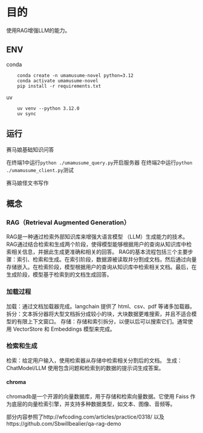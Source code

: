 # 目的

使用RAG增强LLM的能力。

## ENV

conda

        conda create -n umamusume-novel python=3.12
        conda activate umamusume-novel
        pip install -r requirements.txt

uv

        uv venv --python 3.12.0
        uv sync


## 运行

赛马娘基础知识问答

在终端1中运行`python ./umamusume_query.py`开启服务器
在终端2中运行`python ./umamusume_client.py`测试

赛马娘怪文书写作

## 概念

### ‌RAG（Retrieval Augmented Generation）

RAG‌是一种通过检索外部知识库来增强大语言模型 （LLM）生成能力的技术。RAG通过结合检索和生成两个阶段，使得模型能够根据用户的查询从知识库中检索相关信息，并据此生成更准确和相关的回答。
RAG的基本流程包括三个主要步骤：索引、检索和生成。在索引阶段，数据源被读取并分割成文档，然后通过向量存储嵌入。在检索阶段，模型根据用户的查询从知识库中检索相关文档。最后，在生成阶段，模型基于检索到的文档生成回答‌。

### 加载过程

加载：通过文档加载器完成。langchain 提供了 html、csv、pdf 等诸多加载器。
拆分：文本拆分器将大型文档拆分成较小的块，大块数据更难搜索，并且不适合模型的有限上下文窗口。
存储：存储和索引拆分，以便以后可以搜索它们。通常使用 VectorStore 和 Embeddings 模型来完成。

### 检索和生成

检索：给定用户输入，使用检索器从存储中检索相关分割后的文档。
生成：ChatModel/LLM 使用包含问题和检索到的数据的提示词生成答案。

#### chroma

chromadb是一个开源的向量数据库，用于存储和检索向量数据。它使用 Faiss 作为底层的向量检索引擎，并支持多种数据类型，如文本、图像、音频等。

部分内容参照了http://wfcoding.com/articles/practice/0318/
以及https://github.com/Sbwillbealier/qa-rag-demo
